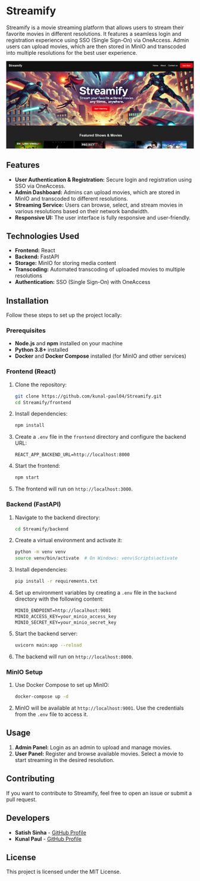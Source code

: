 # Streamify

Streamify is a movie streaming platform that allows users to stream their favorite movies in different resolutions. It features a seamless login and registration experience using SSO (Single Sign-On) via OneAccess. Admin users can upload movies, which are then stored in MinIO and transcoded into multiple resolutions for the best user experience.

![Streamify Homepage](./image.png)

## Features

- **User Authentication & Registration:** Secure login and registration using SSO via OneAccess.
- **Admin Dashboard:** Admins can upload movies, which are stored in MinIO and transcoded to different resolutions.
- **Streaming Service:** Users can browse, select, and stream movies in various resolutions based on their network bandwidth.
- **Responsive UI:** The user interface is fully responsive and user-friendly.

## Technologies Used

- **Frontend:** React
- **Backend:** FastAPI
- **Storage:** MinIO for storing media content
- **Transcoding:** Automated transcoding of uploaded movies to multiple resolutions
- **Authentication:** SSO (Single Sign-On) with OneAccess

## Installation

Follow these steps to set up the project locally:

### Prerequisites

- **Node.js** and **npm** installed on your machine
- **Python 3.8+** installed
- **Docker** and **Docker Compose** installed (for MinIO and other services)

### Frontend (React)

1. Clone the repository:
    ```bash
    git clone https://github.com/kunal-paul04/Streamify.git
    cd Streamify/frontend
    ```

2. Install dependencies:
    ```bash
    npm install
    ```

3. Create a `.env` file in the `frontend` directory and configure the backend URL:
    ```env
    REACT_APP_BACKEND_URL=http://localhost:8000
    ```

4. Start the frontend:
    ```bash
    npm start
    ```

5. The frontend will run on `http://localhost:3000`.

### Backend (FastAPI)

1. Navigate to the backend directory:
    ```bash
    cd Streamify/backend
    ```

2. Create a virtual environment and activate it:
    ```bash
    python -m venv venv
    source venv/bin/activate  # On Windows: venv\Scripts\activate
    ```

3. Install dependencies:
    ```bash
    pip install -r requirements.txt
    ```

4. Set up environment variables by creating a `.env` file in the `backend` directory with the following content:
    ```env
    MINIO_ENDPOINT=http://localhost:9001
    MINIO_ACCESS_KEY=your_minio_access_key
    MINIO_SECRET_KEY=your_minio_secret_key
    ```

5. Start the backend server:
    ```bash
    uvicorn main:app --reload
    ```

6. The backend will run on `http://localhost:8000`.

### MinIO Setup

1. Use Docker Compose to set up MinIO:
    ```bash
    docker-compose up -d
    ```

2. MinIO will be available at `http://localhost:9001`. Use the credentials from the `.env` file to access it.

## Usage

1. **Admin Panel:** Login as an admin to upload and manage movies.
2. **User Panel:** Register and browse available movies. Select a movie to start streaming in the desired resolution.

## Contributing

If you want to contribute to Streamify, feel free to open an issue or submit a pull request.

## Developers

- **Satish Sinha** - [GitHub Profile](https://github.com/satishsinha)
- **Kunal Paul** - [GitHub Profile](https://github.com/kunal-paul04)

## License

This project is licensed under the MIT License.
